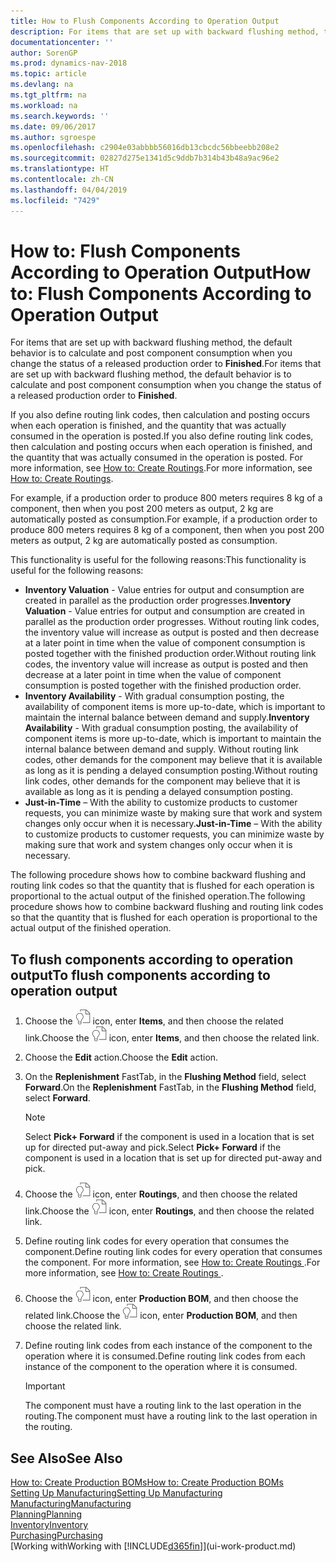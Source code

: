 ```yaml
---
title: How to Flush Components According to Operation Output
description: For items that are set up with backward flushing method, the default behavior is to calculate and post component consumption when you change the status of a released production order to **Finished**. For more information, see Flushing Method.
documentationcenter: ''
author: SorenGP
ms.prod: dynamics-nav-2018
ms.topic: article
ms.devlang: na
ms.tgt_pltfrm: na
ms.workload: na
ms.search.keywords: ''
ms.date: 09/06/2017
ms.author: sgroespe
ms.openlocfilehash: c2904e03abbbb56016db13cbcdc56bbeebb208e2
ms.sourcegitcommit: 02827d275e1341d5c9ddb7b314b43b48a9ac96e2
ms.translationtype: HT
ms.contentlocale: zh-CN
ms.lasthandoff: 04/04/2019
ms.locfileid: "7429"
---
```

# <a name="how-to-flush-components-according-to-operation-output"></a><span data-ttu-id="812b3-104">How to: Flush Components According to Operation Output</span><span class="sxs-lookup"><span data-stu-id="812b3-104">How to: Flush Components According to Operation Output</span></span>
<span data-ttu-id="812b3-105">For items that are set up with backward flushing method, the default behavior is to calculate and post component consumption when you change the status of a released production order to **Finished**.</span><span class="sxs-lookup"><span data-stu-id="812b3-105">For items that are set up with backward flushing method, the default behavior is to calculate and post component consumption when you change the status of a released production order to **Finished**.</span></span>  

<span data-ttu-id="812b3-106">If you also define routing link codes, then calculation and posting occurs when each operation is finished, and the quantity that was actually consumed in the operation is posted.</span><span class="sxs-lookup"><span data-stu-id="812b3-106">If you also define routing link codes, then calculation and posting occurs when each operation is finished, and the quantity that was actually consumed in the operation is posted.</span></span> <span data-ttu-id="812b3-107">For more information, see [How to: Create Routings](production-how-to-create-routings.md).</span><span class="sxs-lookup"><span data-stu-id="812b3-107">For more information, see [How to: Create Routings](production-how-to-create-routings.md).</span></span>  

<span data-ttu-id="812b3-108">For example, if a production order to produce 800 meters requires 8 kg of a component, then when you post 200 meters as output, 2 kg are automatically posted as consumption.</span><span class="sxs-lookup"><span data-stu-id="812b3-108">For example, if a production order to produce 800 meters requires 8 kg of a component, then when you post 200 meters as output, 2 kg are automatically posted as consumption.</span></span>  

<span data-ttu-id="812b3-109">This functionality is useful for the following reasons:</span><span class="sxs-lookup"><span data-stu-id="812b3-109">This functionality is useful for the following reasons:</span></span>  

-   <span data-ttu-id="812b3-110">**Inventory Valuation** - Value entries for output and consumption are created in parallel as the production order progresses.</span><span class="sxs-lookup"><span data-stu-id="812b3-110">**Inventory Valuation** - Value entries for output and consumption are created in parallel as the production order progresses.</span></span> <span data-ttu-id="812b3-111">Without routing link codes, the inventory value will increase as output is posted and then decrease at a later point in time when the value of component consumption is posted together with the finished production order.</span><span class="sxs-lookup"><span data-stu-id="812b3-111">Without routing link codes, the inventory value will increase as output is posted and then decrease at a later point in time when the value of component consumption is posted together with the finished production order.</span></span>  
-   <span data-ttu-id="812b3-112">**Inventory Availability** - With gradual consumption posting, the availability of component items is more up-to-date, which is important to maintain the internal balance between demand and supply.</span><span class="sxs-lookup"><span data-stu-id="812b3-112">**Inventory Availability** - With gradual consumption posting, the availability of component items is more up-to-date, which is important to maintain the internal balance between demand and supply.</span></span> <span data-ttu-id="812b3-113">Without routing link codes, other demands for the component may believe that it is available as long as it is pending a delayed consumption posting.</span><span class="sxs-lookup"><span data-stu-id="812b3-113">Without routing link codes, other demands for the component may believe that it is available as long as it is pending a delayed consumption posting.</span></span>  
-   <span data-ttu-id="812b3-114">**Just-in-Time** – With the ability to customize products to customer requests, you can minimize waste by making sure that work and system changes only occur when it is necessary.</span><span class="sxs-lookup"><span data-stu-id="812b3-114">**Just-in-Time** – With the ability to customize products to customer requests, you can minimize waste by making sure that work and system changes only occur when it is necessary.</span></span>  

<span data-ttu-id="812b3-115">The following procedure shows how to combine backward flushing and routing link codes so that the quantity that is flushed for each operation is proportional to the actual output of the finished operation.</span><span class="sxs-lookup"><span data-stu-id="812b3-115">The following procedure shows how to combine backward flushing and routing link codes so that the quantity that is flushed for each operation is proportional to the actual output of the finished operation.</span></span>  

## <a name="to-flush-components-according-to-operation-output"></a><span data-ttu-id="812b3-116">To flush components according to operation output</span><span class="sxs-lookup"><span data-stu-id="812b3-116">To flush components according to operation output</span></span>  
1.  <span data-ttu-id="812b3-117">Choose the ![Search for Page or Report](media/ui-search/search_small.png "Search for Page or Report icon") icon, enter **Items**, and then choose the related link.</span><span class="sxs-lookup"><span data-stu-id="812b3-117">Choose the ![Search for Page or Report](media/ui-search/search_small.png "Search for Page or Report icon") icon, enter **Items**, and then choose the related link.</span></span>  
2.  <span data-ttu-id="812b3-118">Choose the **Edit** action.</span><span class="sxs-lookup"><span data-stu-id="812b3-118">Choose the **Edit** action.</span></span>  
3.  <span data-ttu-id="812b3-119">On the **Replenishment** FastTab, in the **Flushing Method** field, select **Forward**.</span><span class="sxs-lookup"><span data-stu-id="812b3-119">On the **Replenishment** FastTab, in the **Flushing Method** field, select **Forward**.</span></span>  

    > [!NOTE]  
    >  <span data-ttu-id="812b3-120">Select **Pick+ Forward** if the component is used in a location that is set up for directed put-away and pick.</span><span class="sxs-lookup"><span data-stu-id="812b3-120">Select **Pick+ Forward** if the component is used in a location that is set up for directed put-away and pick.</span></span>  

4.  <span data-ttu-id="812b3-121">Choose the ![Search for Page or Report](media/ui-search/search_small.png "Search for Page or Report icon") icon, enter **Routings**, and then choose the related link.</span><span class="sxs-lookup"><span data-stu-id="812b3-121">Choose the ![Search for Page or Report](media/ui-search/search_small.png "Search for Page or Report icon") icon, enter **Routings**, and then choose the related link.</span></span>  
5.  <span data-ttu-id="812b3-122">Define routing link codes for every operation that consumes the component.</span><span class="sxs-lookup"><span data-stu-id="812b3-122">Define routing link codes for every operation that consumes the component.</span></span> <span data-ttu-id="812b3-123">For more information, see [How to: Create Routings ](production-how-to-create-routings.md).</span><span class="sxs-lookup"><span data-stu-id="812b3-123">For more information, see [How to: Create Routings ](production-how-to-create-routings.md).</span></span>  
6.  <span data-ttu-id="812b3-124">Choose the ![Search for Page or Report](media/ui-search/search_small.png "Search for Page or Report icon") icon, enter **Production BOM**, and then choose the related link.</span><span class="sxs-lookup"><span data-stu-id="812b3-124">Choose the ![Search for Page or Report](media/ui-search/search_small.png "Search for Page or Report icon") icon, enter **Production BOM**, and then choose the related link.</span></span>  
7.  <span data-ttu-id="812b3-125">Define routing link codes from each instance of the component to the operation where it is consumed.</span><span class="sxs-lookup"><span data-stu-id="812b3-125">Define routing link codes from each instance of the component to the operation where it is consumed.</span></span>

    > [!IMPORTANT]  
    >  <span data-ttu-id="812b3-126">The component must have a routing link to the last operation in the routing.</span><span class="sxs-lookup"><span data-stu-id="812b3-126">The component must have a routing link to the last operation in the routing.</span></span>  

## <a name="see-also"></a><span data-ttu-id="812b3-127">See Also</span><span class="sxs-lookup"><span data-stu-id="812b3-127">See Also</span></span>  
[<span data-ttu-id="812b3-128">How to: Create Production BOMs</span><span class="sxs-lookup"><span data-stu-id="812b3-128">How to: Create Production BOMs</span></span>](production-how-to-create-production-boms.md)  
[<span data-ttu-id="812b3-129">Setting Up Manufacturing</span><span class="sxs-lookup"><span data-stu-id="812b3-129">Setting Up Manufacturing</span></span>](production-configure-production-processes.md)  
[<span data-ttu-id="812b3-130">Manufacturing</span><span class="sxs-lookup"><span data-stu-id="812b3-130">Manufacturing</span></span>](production-manage-manufacturing.md)    
[<span data-ttu-id="812b3-131">Planning</span><span class="sxs-lookup"><span data-stu-id="812b3-131">Planning</span></span>](production-planning.md)   
[<span data-ttu-id="812b3-132">Inventory</span><span class="sxs-lookup"><span data-stu-id="812b3-132">Inventory</span></span>](inventory-manage-inventory.md)  
[<span data-ttu-id="812b3-133">Purchasing</span><span class="sxs-lookup"><span data-stu-id="812b3-133">Purchasing</span></span>](purchasing-manage-purchasing.md)  
[<span data-ttu-id="812b3-134">Working with</span><span class="sxs-lookup"><span data-stu-id="812b3-134">Working with</span></span> [!INCLUDE[d365fin](includes/d365fin_md.md)]](ui-work-product.md)
